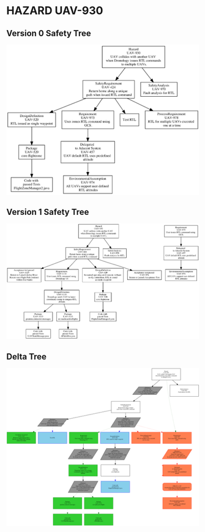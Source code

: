 # HAZARD UAV-930

## Version 0 Safety Tree 
![SAFA Approach](/V0_Tree_images/UAV-930_SafetyTree.png)

## Version 1 Safety Tree 
![SAFA Approach](/V1_Tree_images/UAV-930_safetyTree.png)

## Delta Tree
![SAFA Approach](/DeltaTree_png/UAV-930_Delta_SafetyTree.png)
